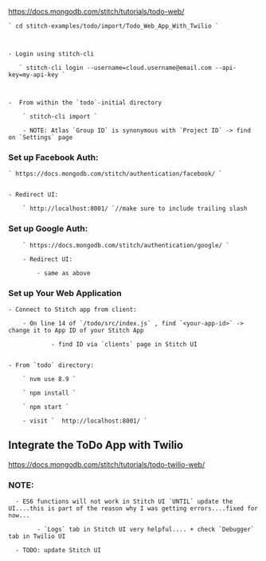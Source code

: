 https://docs.mongodb.com/stitch/tutorials/todo-web/


    ` cd stitch-examples/todo/import/Todo_Web_App_With_Twilio `



    - Login using stitch-cli

       ` stitch-cli login --username=cloud.username@email.com --api-key=my-api-key `



    -  From within the `todo`-initial directory

        ` stitch-cli import `

        - NOTE: Atlas `Group ID` is synonymous with `Project ID` -> find on `Settings` page



### Set up Facebook Auth:


    ` https://docs.mongodb.com/stitch/authentication/facebook/ `


    - Redirect UI:

        ` http://localhost:8001/ `//make sure to include trailing slash


### Set up Google Auth:    

        ` https://docs.mongodb.com/stitch/authentication/google/ `

        - Redirect UI:

            - same as above


###  Set up Your Web Application


    - Connect to Stitch app from client:

        - On line 14 of `/todo/src/index.js` , find `<your-app-id>` -> change it to App ID of your Stitch App

                - find ID via `clients` page in Stitch UI


    - From `todo` directory:

        ` nvm use 8.9 `

        ` npm install `

        ` npm start `

        - visit `  http://localhost:8001/ `



## Integrate the ToDo App with Twilio

https://docs.mongodb.com/stitch/tutorials/todo-twilio-web/


### NOTE:

      - ES6 functions will not work in Stitch UI `UNTIL` update the UI....this is part of the reason why I was getting errors....fixed for now...

            - `Logs` tab in Stitch UI very helpful.... + check `Debugger` tab in Twilio UI

      - TODO: update Stitch UI
